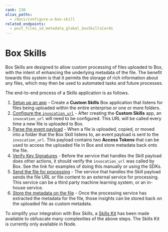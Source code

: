 ```yaml
---
rank: 230
alias_paths: 	
  - /docs/configure-a-box-skill	
related_endpoints:
  - post_files_id_metadata_global_boxSkillsCards
---
```


# Box Skills

Box Skills are designed to allow custom processing of files uploaded to Box,
with the intent of enhancing the underlying metadata of the file. The benefit
towards this system is that it permits the storage of rich information about any
files, which may then be used to automated tasks and future processes.

The end-to-end process of a Skills application is as follows.

1. [Setup up an app](guide://applications/custom-skills/setup) - Create a
   **Custom Skills**  Box application that listens for files being uploaded
   within the entire enterprise or one or more folders.   
2. [Configure the `invocation_url`](guide://skills/invocation-url) - After
   creating the **Custom Skills** app, an `invocation_url` will need to be
   configured. This URL will be called every time a new file is uploaded to Box.
3. [Parse the event payload](guide://skills/handle/payload) - When a file is
   uploaded, copied, or moved into a folder that the Box Skill listens to, an
   event payload is sent to the `invocation_url`. This payload contains two
   **Access Tokens** that can be used to access the uploaded file in Box and
   store metadata back onto the file.
4. [Verify Key Signatures][1] - Before the
   service that handles the Skill payload does other actions, it should verify
   the `invocation_url` was called by Box. See the link for
   examples of doing this manually or using the SDKs.
5. [Send the file for processing](guide://skills/examples) - The service that
   handles the Skill payload sends the file URL or file content to an external
   service for processing. This service can be a third party machine learning
   system, or an in-house service.
6. [Store the metadata on the file](guide://skills/handle/metadata) - Once the
   processing service has extracted the metadata for the file, those insights
   can be stored back on the uploaded file as custom metadata.
   
<Message>

To simplify your integration with Box Skills, a [Skills
Kit](guide://skills/kit) has been made available to obfuscate many
complexities of the above steps. The Skills Kit is currently only available in
Node.

</Message>

[1]: guide://webhooks/v2/signatures-v2